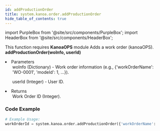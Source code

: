 ```yaml
---
id: addProductionOrder
title: system.kanoa.order.addProductionOrder
hide_table_of_contents: true
---
```


import PurpleBox from '@site/src/components/PurpleBox';
import HeaderBox from '@site/src/components/HeaderBox';

<PurpleBox>This function requires <b>KanoaOPS</b> module</PurpleBox>
<HeaderBox header="Description">Adds a work order (kanoaOPS).</HeaderBox>
<HeaderBox header="Syntax">
    <b>addProductionOrder(woInfo, userId)</b>
    <li>Parameters <br />
        <ul>woInfo (Dictionary) - Work order information (e.g., &#123;'workOrderName': 'WO-0001', 'modeId': 1, ...}).</ul>
        <ul>userId (Integer) - User ID.</ul>
    </li>
    <li>Returns <br />
        <ul>Work Order ID (Integer).</ul>
    </li>
</HeaderBox>

### Code Example

```python
# Example Usage:
workOrderId = system.kanoa.order.addProductionOrder({'workOrderName': 'WO-0001', 'modeId': 1, 'itemId': 47, ...}, 123)
